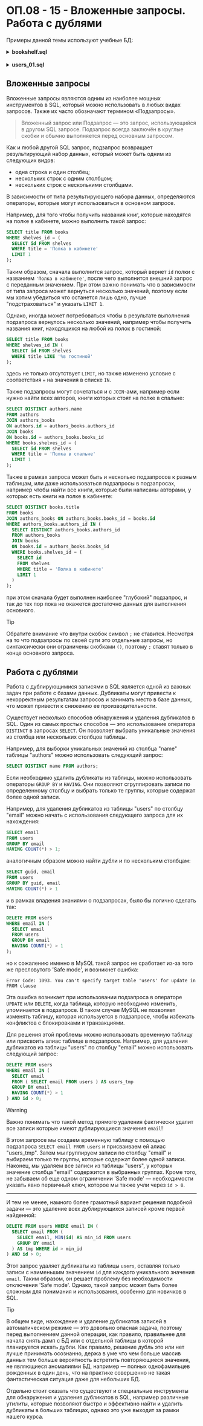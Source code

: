 <!-- @include: ./includes/_disclaimer.md -->

# ОП.08 - 15 - Вложенные запросы. Работа с дублями

Примеры данной темы используют учебные БД:

<details>
<summary><b>bookshelf.sql</b></summary>

[bookshelf.sql](./includes/bookshelf.sql ':include')

</details>

<br>

<details>
<summary><b>users_01.sql</b></summary>

[users_01.sql](./includes/users_01.sql ':include')

</details>

## Вложенные запросы

Вложенные запросы являются одним из наиболее мощных инструментов в SQL, который можно использовать в любых видах запросов. Также их часто обозначают термином «Подзапросы».

> Вложенный запрос или Подзапрос — это запрос, использующийся в другом SQL запросе. Подзапрос всегда заключён в круглые скобки и обычно выполняется перед основным запросом.

Как и любой другой SQL запрос, подзапрос возвращает результирующий набор данных, который может быть одним из следующих видов:

- одна строка и один столбец;
- нескольких строк с одним столбцом;
- нескольких строк с несколькими столбцами.

В зависимости от типа результирующего набора данных, определяются операторы, которые могут использоваться в основном запросе.

Например, для того чтобы получить названия книг, которые находятся на полке в кабинете, можно выполнить такой запрос:

```sql
SELECT title FROM books
WHERE shelves_id = (
  SELECT id FROM shelves
  WHERE title = 'Полка в кабинете'
  LIMIT 1
);
```

Таким образом, сначала выполнится запрос, который вернет `id` полки с названием `'Полка в кабинете'`, после чего выполнится внешний запрос с переданным значением. При этом важно понимать что в зависимости от типа запроса может вернуться несколько значений, поэтому если мы хотим убедиться что останется лишь одно, лучше "подстраховаться" и указать `LIMIT 1`.

Однако, иногда может потребоваться чтобы в результате выполнения подзапроса вернулось несколько значений, например чтобы получить названия книг, находящихся на любой из полок в гостиной:

```sql
SELECT title FROM books
WHERE shelves_id IN (
  SELECT id FROM shelves
  WHERE title LIKE '%в гостиной'
);
```

здесь не только отсутствует `LIMIT`, но также изменено условие с соответствия `=` на значения в списке `IN`.

Также подзапросы могут сочетаться и с `JOIN`-ами, например если нужно найти всех авторов, книги которых стоят на полке в спальне:

```sql
SELECT DISTINCT authors.name
FROM authors
JOIN authors_books
ON authors.id = authors_books.authors_id
JOIN books
ON books.id = authors_books.books_id
WHERE books.shelves_id = (
  SELECT id FROM shelves
  WHERE title = 'Полка в спальне'
  LIMIT 1
);
```

Также в рамках запроса может быть и несколько подзапросов к разным таблицам, или даже использоваться подзапросы в подзапросах, например чтобы найти все книги, которые были написаны авторами, у которых есть книги на полке в кабинете:

```sql
SELECT DISTINCT books.title
FROM books
JOIN authors_books ON authors_books.books_id = books.id
WHERE authors_books.authors_id IN (
  SELECT DISTINCT authors_books.authors_id
  FROM authors_books
  JOIN books
  ON books.id = authors_books.books_id
  WHERE books.shelves_id = (
    SELECT id
    FROM shelves
    WHERE title = 'Полка в кабинете'
    LIMIT 1
  )
);
```

при этом сначала будет выполнен наиболее "глубокий" подзапрос, и так до тех пор пока не окажется достаточно данных для выполнения основного.

> [!TIP]
> Обратите внимание что внутри скобок символ `;` не ставится. Несмотря на то что подзапросы по своей сути это отдельные запросы, но синтаксически они ограничены скобками `()`, поэтому `;` ставят только в конце основного запроса.

## Работа с дублями

Работа с дублирующимися записями в SQL является одной из важных задач при работе с базами данных. Дубликаты могут привести к некорректным результатам запросов и занимать место в базе данных, что может привести к снижению ее производительности.

Существует несколько способов обнаружения и удаления дубликатов в SQL. Один из самых простых способов — это использование оператора `DISTINCT` в запросах `SELECT`. Он позволяет выбрать уникальные значения из столбца или нескольких столбцов таблицы.

Например, для выборки уникальных значений из столбца "name" таблицы "authors" можно использовать следующий запрос:

```sql
SELECT DISTINCT name FROM authors;
```

Если необходимо удалить дубликаты из таблицы, можно использовать операторы `GROUP BY` и `HAVING`. Они позволяют сгруппировать записи по определенному столбцу и выбрать только те группы, которые содержат более одной записи.

Например, для удаления дубликатов из таблицы "users" по столбцу "email" можно начать с использования следующего запроса для их нахождения:

```sql
SELECT email
FROM users
GROUP BY email
HAVING COUNT(*) > 1;
```

аналогичным образом можно найти дубли и по нескольким столбцам:

```sql
SELECT guid, email
FROM users
GROUP BY guid, email
HAVING COUNT(*) > 1
```

и в рамках владения знаниями о подзапросах, было бы логично сделать так:

```sql
DELETE FROM users
WHERE email IN (
  SELECT email
  FROM users
  GROUP BY email
  HAVING COUNT(*) > 1
);
```

но к сожалению именно в MySQL такой запрос не сработает из-за того же пресловутого 'Safe mode', и возникнет ошибка:

`Error Code: 1093. You can't specify target table 'users' for update in FROM clause`

Эта ошибка возникает при использовании подзапроса в операторе `UPDATE` или `DELETE`, когда таблица, которую необходимо изменить, упоминается в подзапросе. В таком случае MySQL не позволяет изменять таблицу, которая используется в подзапросе, чтобы избежать конфликтов с блокировками и транзакциями.

Для решения этой проблемы можно использовать временную таблицу или присвоить алиас таблице в подзапросе. Например, для удаления дубликатов из таблицы "users" по столбцу "email" можно использовать следующий запрос:

```sql
DELETE FROM users
WHERE email IN (
  SELECT email
  FROM ( SELECT email FROM users ) AS users_tmp
  GROUP BY email
  HAVING COUNT(*) > 1
) AND id > 0;
```

> [!WARNING]
> Важно понимать что такой метод прямого удаления фактически удалит все записи которые имеют дублирующиеся значения `email`!

В этом запросе мы создаем временную таблицу с помощью подзапроса `SELECT email FROM users` и присваиваем ей алиас "users_tmp". Затем мы группируем записи по столбцу "email" и выбираем только те группы, которые содержат более одной записи. Наконец, мы удаляем все записи из таблицы "users", у которых значение столбца "email" содержится в выбранных группах. Кроме того, не забываем об еще одном ограничении 'Safe mode' — необходимости указать явно первичный ключ, которое мы также учли через `id > 0`.

---

И тем не менее, намного более грамотный вариант решения подобной задачи — это удаление всех дублирующихся записей кроме первой найденной:

```sql
DELETE FROM users WHERE email IN (
  SELECT email FROM (
    SELECT email, MIN(id) AS min_id FROM users
    GROUP BY email
  ) AS tmp WHERE id > min_id
) AND id > 0;
```

Этот запрос удаляет дубликаты из таблицы `users`, оставляя только записи с наименьшим значением `id` для каждого уникального значения `email`. Таким образом, он решает проблему без необходимости отключения 'Safe mode'. Однако, такой запрос может быть более сложным для понимания и использования, особенно для новичков в SQL.

> [!TIP]
> В общем виде, нахождение и удаление дубликатов записей в автоматическом режиме — это довольно опасная задача, поэтому перед выполнением данной операции, как правило, правильнее для начала снять дамп с БД или с отдельной таблицы в которой планируется искать дубли. Как правило, решение дубль это или нет лучше принимать осознанно, держа в уме что чем больше массив данных тем больше вероятность встретить повторяющиеся значения, не являющиеся аномалиями БД, например — полных однофамильцев рожденных в один день, что на практике совершенно не такая фантастическая ситуация даже для небольших БД.

Отдельно стоит сказать что существуют и специальные инструменты для обнаружения и удаления дубликатов в SQL, например различные утилиты, которые позволяют быстро и эффективно найти и удалить дубликаты в больших таблицах, однако это уже выходит за рамки нашего курса.
